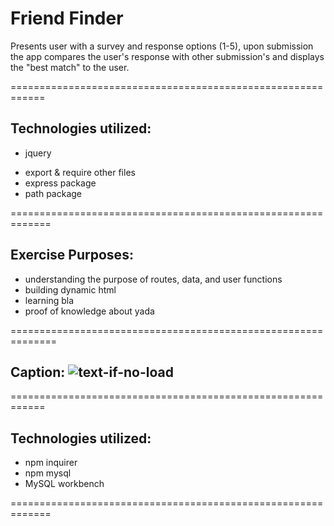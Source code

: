# Friend Finder

Presents user with a survey and response options (1-5), upon submission the app compares the user's response with other submission's and displays the "best match" to the user.

============================================================
## Technologies utilized:
- jquery
<!-- - serializeArray method -->
- export & require other files
- express package
- path package

=============================================================

## Exercise Purposes:
- understanding the purpose of routes, data, and user functions
- building dynamic html
- learning bla
- proof of knowledge about yada 

==============================================================

<!-- <!-- ### Screenshots of the app's functions: -->

Caption:
![text-if-no-load](/README/screenshot_1.jpg)
--------------------------------------------------------------

<!-- --------------------------------------------------------------

--------------------------------------------------------------

--------------------------------------------------------------

--------------------------------------------------------------

-------------------------------------------------------------- -->


============================================================
## Technologies utilized:
- npm inquirer
- npm mysql
- MySQL workbench

=============================================================


<!-- ### Screenshots of the app's functions:

Javascript code put into MySQL Workbench:
![initial load](/README/screenshot_1.jpg)
--------------------------------------------------------------

--------------------------------------------------------------

--------------------------------------------------------------

--------------------------------------------------------------

--------------------------------------------------------------

--------------------------------------------------------------

<!-- -------------------------------------------------------------- -->

